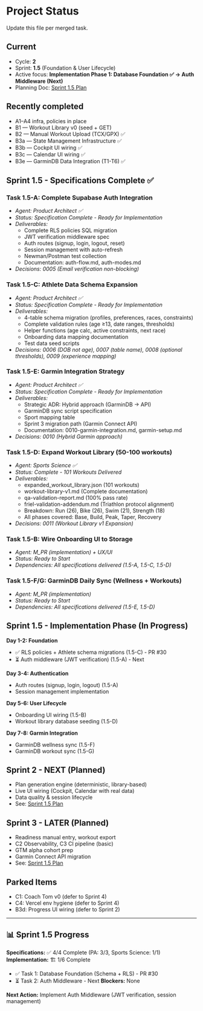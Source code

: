 # Project Status

Update this file per merged task.

## Current
- Cycle: **2**
- Sprint: **1.5** (Foundation & User Lifecycle)
- Active focus: **Implementation Phase 1: Database Foundation ✅ → Auth Middleware (Next)**
- Planning Doc: [Sprint 1.5 Plan](sprints/cycle-2-sprint-1-5-plan.md)

## Recently completed
- A1–A4 infra, policies in place
- B1 — Workout Library v0 (seed + GET)
- B2 — Manual Workout Upload (TCX/GPX) ✅
- B3a — State Management Infrastructure ✅
- B3b — Cockpit UI wiring ✅
- B3c — Calendar UI wiring ✅
- B3e — GarminDB Data Integration (T1-T6) ✅

## Sprint 1.5 - Specifications Complete ✅

### Task 1.5-A: Complete Supabase Auth Integration
- *Agent: Product Architect ✅*
- *Status: Specification Complete - Ready for Implementation*
- *Deliverables:*
  - Complete RLS policies SQL migration
  - JWT verification middleware spec
  - Auth routes (signup, login, logout, reset)
  - Session management with auto-refresh
  - Newman/Postman test collection
  - Documentation: auth-flow.md, auth-modes.md
- *Decisions: 0005 (Email verification non-blocking)*

### Task 1.5-C: Athlete Data Schema Expansion
- *Agent: Product Architect ✅*
- *Status: Specification Complete - Ready for Implementation*
- *Deliverables:*
  - 4-table schema migration (profiles, preferences, races, constraints)
  - Complete validation rules (age ≥13, date ranges, thresholds)
  - Helper functions (age calc, active constraints, next race)
  - Onboarding data mapping documentation
  - Test data seed scripts
- *Decisions: 0006 (DOB not age), 0007 (table name), 0008 (optional thresholds), 0009 (experience mapping)*

### Task 1.5-E: Garmin Integration Strategy
- *Agent: Product Architect ✅*
- *Status: Specification Complete - Ready for Implementation*
- *Deliverables:*
  - Strategic ADR: Hybrid approach (GarminDB → API)
  - GarminDB sync script specification
  - Sport mapping table
  - Sprint 3 migration path (Garmin Connect API)
  - Documentation: 0010-garmin-integration.md, garmin-setup.md
- *Decisions: 0010 (Hybrid Garmin approach)*

### Task 1.5-D: Expand Workout Library (50-100 workouts)
- *Agent: Sports Science ✅*
- *Status: Complete - 101 Workouts Delivered*
- *Deliverables:*
  - expanded_workout_library.json (101 workouts)
  - workout-library-v1.md (Complete documentation)
  - qa-validation-report.md (100% pass rate)
  - friel-validation-addendum.md (Triathlon protocol alignment)
  - Breakdown: Run (26), Bike (26), Swim (21), Strength (18)
  - All phases covered: Base, Build, Peak, Taper, Recovery
- *Decisions: 0011 (Workout Library v1 Expansion)*

### Task 1.5-B: Wire Onboarding UI to Storage
- *Agent: M_PR (implementation) + UX/UI*
- *Status: Ready to Start*
- *Dependencies: All specifications delivered (1.5-A, 1.5-C, 1.5-D)*

### Task 1.5-F/G: GarminDB Daily Sync (Wellness + Workouts)
- *Agent: M_PR (implementation)*
- *Status: Ready to Start*
- *Dependencies: All specifications delivered (1.5-E, 1.5-D)*

## Sprint 1.5 - Implementation Phase (In Progress)

**Day 1-2: Foundation**
- ✅ RLS policies + Athlete schema migrations (1.5-C) - PR #30
- ⏳ Auth middleware (JWT verification) (1.5-A) - Next

**Day 3-4: Authentication**
- Auth routes (signup, login, logout) (1.5-A)
- Session management implementation

**Day 5-6: User Lifecycle**
- Onboarding UI wiring (1.5-B)
- Workout library database seeding (1.5-D)

**Day 7-8: Garmin Integration**
- GarminDB wellness sync (1.5-F)
- GarminDB workout sync (1.5-G)

## Sprint 2 - NEXT (Planned)
- Plan generation engine (deterministic, library-based)
- Live UI wiring (Cockpit, Calendar with real data)
- Data quality & session lifecycle
- See: [Sprint 1.5 Plan](sprints/cycle-2-sprint-1-5-plan.md)

## Sprint 3 - LATER (Planned)
- Readiness manual entry, workout export
- C2 Observability, C3 CI pipeline (basic)
- GTM alpha cohort prep
- Garmin Connect API migration
- See: [Sprint 1.5 Plan](sprints/cycle-2-sprint-1-5-plan.md)

## Parked Items
- C1: Coach Tom v0 (defer to Sprint 4)
- C4: Vercel env hygiene (defer to Sprint 4)
- B3d: Progress UI wiring (defer to Sprint 2)

---

## 📊 Sprint 1.5 Progress

**Specifications:** ✅ 4/4 Complete (PA: 3/3, Sports Science: 1/1)
**Implementation:** 🏗️ 1/6 Complete
  - ✅ Task 1: Database Foundation (Schema + RLS) - PR #30
  - ⏳ Task 2: Auth Middleware - Next
**Blockers:** None

**Next Action:** Implement Auth Middleware (JWT verification, session management)